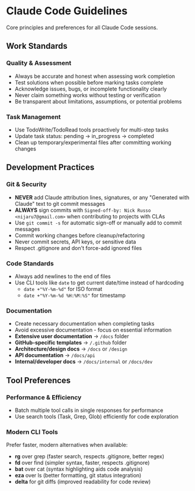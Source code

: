 # Claude Code Guidelines

Core principles and preferences for all Claude Code sessions.

## Work Standards

### Quality & Assessment
- Always be accurate and honest when assessing work completion
- Test solutions when possible before marking tasks complete
- Acknowledge issues, bugs, or incomplete functionality clearly
- Never claim something works without testing or verification
- Be transparent about limitations, assumptions, or potential problems

### Task Management
- Use TodoWrite/TodoRead tools proactively for multi-step tasks
- Update task status: pending → in_progress → completed
- Clean up temporary/experimental files after committing working changes

## Development Practices

### Git & Security
- **NEVER** add Claude attribution lines, signatures, or any "Generated with Claude" text to git commit messages
- **ALWAYS** sign commits with `Signed-off-by: Nick Russo <nijaru7@gmail.com>` when contributing to projects with CLAs
- Use `git commit -s` for automatic sign-off or manually add to commit messages
- Commit working changes before cleanup/refactoring
- Never commit secrets, API keys, or sensitive data
- Respect .gitignore and don't force-add ignored files

### Code Standards
- Always add newlines to the end of files
- Use CLI tools like `date` to get current date/time instead of hardcoding
  - `date +"%Y-%m-%d"` for ISO format
  - `date +"%Y-%m-%d %H:%M:%S"` for timestamp

### Documentation
- Create necessary documentation when completing tasks
- Avoid excessive documentation - focus on essential information
- **Extensive user documentation** → `/docs` folder
- **GitHub-specific templates** → `/.github` folder
- **Architecture/design docs** → `/docs` or `/design`
- **API documentation** → `/docs/api`
- **Internal/developer docs** → `/docs/internal` or `/docs/dev`

## Tool Preferences

### Performance & Efficiency
- Batch multiple tool calls in single responses for performance
- Use search tools (Task, Grep, Glob) efficiently for code exploration

### Modern CLI Tools
Prefer faster, modern alternatives when available:
- **rg** over grep (faster search, respects .gitignore, better regex)
- **fd** over find (simpler syntax, faster, respects .gitignore)
- **bat** over cat (syntax highlighting aids code analysis)
- **eza** over ls (better formatting, git status integration)
- **delta** for git diffs (improved readability for code review)